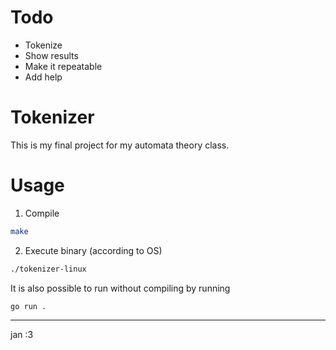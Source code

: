 # Todo

- Tokenize
- Show results
- Make it repeatable
- Add help

# Tokenizer

This is my final project for my automata theory class.

# Usage

1. Compile

~~~bash
make
~~~

2. Execute binary (according to OS)

~~~bash
./tokenizer-linux
~~~

It is also possible to run without compiling by running

~~~bash
go run .
~~~

---

jan :3
